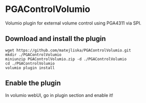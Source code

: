 # PGAControlVolumio
Volumio plugin for external volume control using PGA4311 via SPI.

## Download and install the plugin
```shell
wget https://github.com/matejliska/PGAControlVolumio.git
mkdir ./PGAControlVolumio
miniunzip PGAControlVolumio.zip -d ./PGAControlVolumio
cd ./PGAControlVolumio
volumio plugin install
```
## Enable the plugin
In volumio webUI, go in plugin section and enable it!

